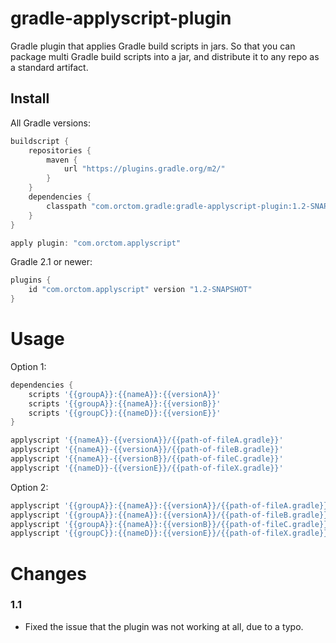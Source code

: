 # gradle-applyscript-plugin
Gradle plugin that applies Gradle build scripts in jars.
So that you can package multi Gradle build scripts into a jar, and distribute it to any repo as a standard artifact.

## Install
All Gradle versions:
```groovy
buildscript {
	repositories {
		maven {
			url "https://plugins.gradle.org/m2/"
		}
	}
	dependencies {
		classpath "com.orctom.gradle:gradle-applyscript-plugin:1.2-SNAPSHOT"
	}
}

apply plugin: "com.orctom.applyscript"
```

Gradle 2.1 or newer:
```groovy
plugins {
	id "com.orctom.applyscript" version "1.2-SNAPSHOT"
}
```

# Usage
Option 1:
```groovy
dependencies {
	scripts '{{groupA}}:{{nameA}}:{{versionA}}'
	scripts '{{groupA}}:{{nameA}}:{{versionB}}'
	scripts '{{groupC}}:{{nameD}}:{{versionE}}'
}

applyscript '{{nameA}}-{{versionA}}/{{path-of-fileA.gradle}}'
applyscript '{{nameA}}-{{versionA}}/{{path-of-fileB.gradle}}'
applyscript '{{nameA}}-{{versionB}}/{{path-of-fileC.gradle}}'
applyscript '{{nameD}}-{{versionE}}/{{path-of-fileX.gradle}}'
```

Option 2:
```groovy
applyscript '{{groupA}}:{{nameA}}:{{versionA}}/{{path-of-fileA.gradle}}'
applyscript '{{groupA}}:{{nameA}}:{{versionA}}/{{path-of-fileB.gradle}}'
applyscript '{{groupA}}:{{nameA}}:{{versionB}}/{{path-of-fileC.gradle}}'
applyscript '{{groupC}}:{{nameD}}:{{versionE}}/{{path-of-fileX.gradle}}'
```

# Changes

### 1.1
* Fixed the issue that the plugin was not working at all, due to a typo.